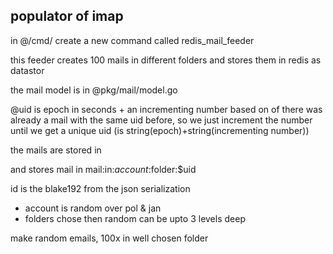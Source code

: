 
## populator of imap

in @/cmd/ 
create a new command called redis_mail_feeder

this feeder creates 100 mails in different folders and stores them in redis as datastor

the mail model is in @pkg/mail/model.go

@uid is epoch in seconds + an incrementing number based on of there was already a mail with the same uid before, so we just increment the number  until we get a unique uid (is string(epoch)+string(incrementing number))

the mails are stored in

and stores mail in mail:in:$account:$folder:$uid

id is the blake192 from the json serialization 

- account is random over pol & jan
- folders chose then random can be upto 3 levels deep

make random emails, 100x in well chosen folder

